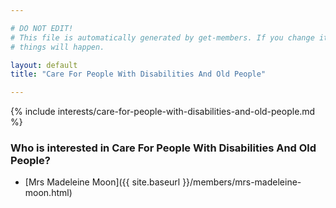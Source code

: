 ```yaml
---

# DO NOT EDIT!
# This file is automatically generated by get-members. If you change it, bad
# things will happen.

layout: default
title: "Care For People With Disabilities And Old People"

---
```


{% include interests/care-for-people-with-disabilities-and-old-people.md %}

### Who is interested in Care For People With Disabilities And Old People?


* [Mrs Madeleine Moon]({{ site.baseurl }}/members/mrs-madeleine-moon.html)
